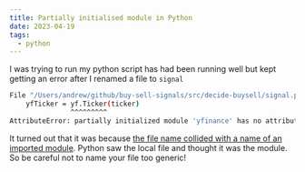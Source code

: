 ```yaml
---
title: Partially initialised module in Python
date: 2023-04-19
tags:
  - python
---
```


I was trying to run my python script has had been running well but kept getting an error after I renamed a file to `signal`

```bash
File "/Users/andrew/github/buy-sell-signals/src/decide-buysell/signal.py", line 16, in <module>
    yfTicker = yf.Ticker(ticker)
               ^^^^^^^^^
AttributeError: partially initialized module 'yfinance' has no attribute 'Ticker' (most likely due to a circular import)
```

It turned out that it was because [the file name collided with a name of an imported module](https://stackoverflow.com/questions/59762996/how-to-fix-attributeerror-partially-initialized-module). Python saw the local file and thought it was the module. So be careful not to name your file too generic!

